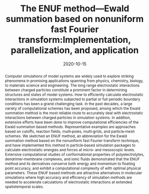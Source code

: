 ---
title: "The ENUF method—Ewald summation based on nonuniform  fast Fourier transform:Implementation, parallelization, and  application"
authors:
- Sheng‐Chun Yang
- Bin Li
- 朱有亮
- Aatto Laaksonen
- Yong‐Lei Wang
date: "2020-10-15"
doi: "10.1002/jcc.26395"
publish_types: ["期刊文章"]
publication: "Journal of Computational Chemistry"
publication_short: "J Comput Chem"
abstract: "Computer simulations of model systems are widely used to  explore striking phenomena in promising applications spanning from  physics, chemistry, biology, to materials science and engineering. The  long range electrostatic interactions between charged particles  constitute a prominent factor in determining structures and states of  model systems. How to efficiently calculate electrostatic interactions  in simulation systems subjected to partial or full periodic boundary  conditions has been a grand challenging task. In the past decades, a  large variety of computational schemes has been proposed, among which  the Ewald summation method is the most reliable route to accurately deal  with electrostatic interactions between charged particles in simulation  systems. In addition, extensive efforts have been done to improve  computational efficiencies of the Ewald summation based methods.  Representative examples are approaches based on cutoffs, reaction  fields, multi‐poles, multi‐grids, and particle‐mesh schemes. We sketched  an ENUF method, an abbreviation for the Ewald summation method based on  the nonuniform fast Fourier transform technique, and have implemented  this method in particle‐based simulation packages to calculate  electrostatic energies and forces at micro‐ and mesoscopic levels.  Extensive computational studies of conformational properties of  polyelectrolytes, dendrimer‐membrane complexes, and ionic fluids  demonstrated that the ENUF method and its derivatives conserve both  energy and momentum to floating point accuracy, and exhibit a  computational complexity of                              with optimal physical parameters. These ENUF based methods  are attractive alternatives in molecular simulations where high  accuracy and efficiency of simulation methods are needed to accelerate  calculations of electrostatic interactions at extended spatiotemporal  scales."
url_pdf: "https://onlinelibrary.wiley.com/doi/10.1002/jcc.26395"
---